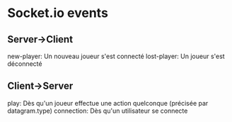 Socket.io events
================
Server->Client
--------------
new-player:	Un nouveau joueur s'est connecté
lost-player:	Un joueur s'est déconnecté

Client->Server
--------------
play: 		Dès qu'un joueur effectue une action quelconque (précisée par datagram.type)
connection: 	Dès qu'un utilisateur se connecte
